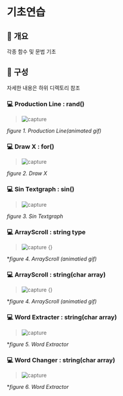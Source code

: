 # 기초연습
## 📢 개요
  각종 함수 및 문법 기초 
  
## 📑 구성
  자세한 내용은 하위 디렉토리 참조

### 💻 Production Line : rand()
  >![capture](https://github.com/kbm0996/Practice-ETC/blob/master/QueueConceptExample-ProductionLine/figure/run.gif)
  
  *figure 1. Production Line(animated gif)*
  
### 💻 Draw X : for()
  >![capture](https://user-images.githubusercontent.com/18212066/49109400-f0fb0400-f2cd-11e8-98e5-d09bb7a216fe.jpg)
  
  *figure 2. Draw X*
 
### 💻 Sin Textgraph : sin()
  >![capture](https://user-images.githubusercontent.com/18212066/48984003-8add7800-f139-11e8-9d5d-304f7ce76a36.jpg)
  
  *figure 3. Sin Textgraph*
  
### 💻 ArrayScroll : string type

  >![capture](https://github.com/kbm0996/Practice-ETC/blob/master/stringtypeExample-ArrayScroll/figure/run.gif) {}
  
  **figure 4. ArrayScroll (animatied gif)*
  
### 💻 ArrayScroll : string(char array)
  
  >![capture](https://github.com/kbm0996/Practice-ETC/blob/master/stringtypeExample-ArrayScroll/figure/run.gif) {}
  
  **figure 4. ArrayScroll (animatied gif)*
  
### 💻 Word Extracter : string(char array)
  
  >![capture](https://user-images.githubusercontent.com/18212066/49897556-da41d900-fe99-11e8-8cba-50480950d239.jpg)
  
 **figure 5. Word Extractor*

### 💻 Word Changer : string(char array)

  >![capture](https://github.com/kbm0996/Practice-ETC/blob/master/stringExample-WordChanger/figure/run.JPG)

 **figure 6. Word Extractor*
 
